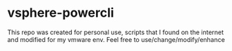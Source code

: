 vsphere-powercli
================
This repo was created for personal use, scripts that I found on the internet and modified for my vmware env.
Feel free to use/change/modify/enhance
